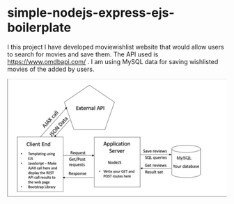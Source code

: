 # simple-nodejs-express-ejs-boilerplate

I this project I have developed moviewishlist website that would allow users to search for movies and save them. The API used is https://www.omdbapi.com/ . 
I am using MySQL data for saving wishlisted movies of the added by users.

<p align = "center">
<img src = 
     /assets/Flowchart.jpg>
</p>
